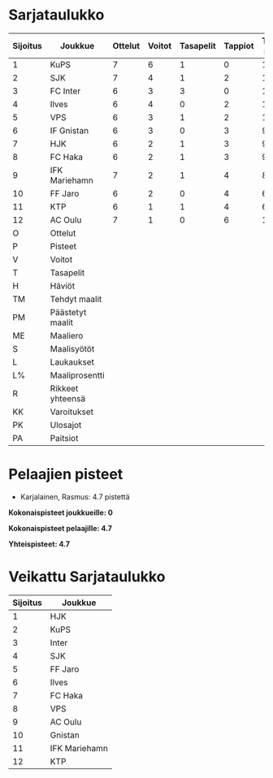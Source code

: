 # Sarjataulukko
| Sijoitus | Joukkue | Ottelut | Voitot | Tasapelit | Tappiot | Tehdyt maalit | Päästetyt maalit | Maaliero | Syötöt |
|----------|---------|---------|--------|-----------|---------|----------------|-------------------|----------|-------|
|1 | KuPS | 7 | 6 | 1 | 0 | 13 | 3 | 10 | 11 | 90 | 14 | 63 | 14 | 0 | 20 | 19|
|2 | SJK | 7 | 4 | 1 | 2 | 11 | 8 | 3 | 8 | 94 | 11 | 75 | 16 | 0 | 11 | 13|
|3 | FC Inter | 6 | 3 | 3 | 0 | 13 | 5 | 8 | 10 | 70 | 18 | 57 | 9 | 0 | 6 | 12|
|4 | Ilves | 6 | 4 | 0 | 2 | 15 | 9 | 6 | 10 | 82 | 18 | 59 | 8 | 1 | 7 | 12|
|5 | VPS | 6 | 3 | 1 | 2 | 11 | 12 | -1 | 7 | 66 | 16 | 71 | 8 | 1 | 13 | 10|
|6 | IF Gnistan | 6 | 3 | 0 | 3 | 9 | 10 | -1 | 8 | 42 | 21 | 57 | 12 | 1 | 5 | 9|
|7 | HJK | 6 | 2 | 1 | 3 | 9 | 7 | 2 | 8 | 61 | 14 | 53 | 8 | 1 | 15 | 7|
|8 | FC Haka | 6 | 2 | 1 | 3 | 9 | 10 | -1 | 8 | 41 | 21 | 77 | 19 | 1 | 10 | 7|
|9 | IFK Mariehamn | 7 | 2 | 1 | 4 | 8 | 14 | -6 | 5 | 49 | 16 | 75 | 9 | 0 | 11 | 7|
|10 | FF Jaro | 6 | 2 | 0 | 4 | 6 | 9 | -3 | 5 | 33 | 18 | 71 | 12 | 0 | 20 | 6|
|11 | KTP | 6 | 1 | 1 | 4 | 6 | 16 | -10 | 3 | 53 | 11 | 71 | 15 | 2 | 11 | 4|
|12 | AC Oulu | 7 | 1 | 0 | 6 | 11 | 18 | -7 | 8 | 56 | 19 | 82 | 14 | 2 | 14 | 3|
|O | Ottelut|
|P | Pisteet|
|V | Voitot|
|T | Tasapelit|
|H | Häviöt|
|TM | Tehdyt maalit|
|PM | Päästetyt maalit|
|ME | Maaliero|
|S | Maalisyötöt|
|L | Laukaukset|
|L% | Maaliprosentti|
|R | Rikkeet yhteensä|
|KK | Varoitukset|
|PK | Ulosajot|
|PA | Paitsiot|

# Pelaajien pisteet
* Karjalainen, Rasmus: 4.7 pistettä

**Kokonaispisteet joukkueille: 0**

**Kokonaispisteet pelaajille: 4.7**

**Yhteispisteet: 4.7**

# Veikattu Sarjataulukko
| Sijoitus | Joukkue |
|----------|---------|
| 1 | HJK |
| 2 | KuPS |
| 3 | Inter |
| 4 | SJK |
| 5 | FF Jaro |
| 6 | Ilves |
| 7 | FC Haka |
| 8 | VPS |
| 9 | AC Oulu |
| 10 | Gnistan |
| 11 | IFK Mariehamn |
| 12 | KTP |

